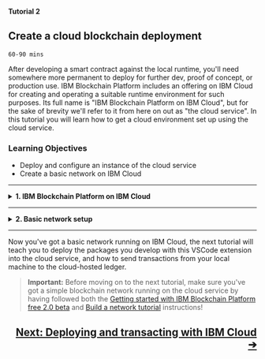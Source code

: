 <!-- # TUTORIAL 2: Create a cloud blockchain deployment -->
**Tutorial 2** 

## **Create a cloud blockchain deployment**
`60-90 mins`

After developing a smart contract against the local runtime, you'll need somewhere more permanent to deploy for further dev, proof of concept, or production use. IBM Blockchain Platform includes an offering on IBM Cloud for creating and operating a suitable runtime environment for such purposes. Its full name is "IBM Blockchain Platform on IBM Cloud", but for the sake of brevity we'll refer to it from here on out as "the cloud service". In this tutorial you will learn how to get a cloud environment set up using the cloud service.

### **Learning Objectives**

* Deploy and configure an instance of the cloud service
* Create a basic network on IBM Cloud

---
<details>
<summary><b>1. IBM Blockchain Platform on IBM Cloud</b></summary>

The cloud service comes with comprehensive documentation and tutorials on IBM Cloud. Here are some good starting points...

* (Optional) Learn about what the cloud service is with this overview: [About IBM Blockchain Platform free 2.0 beta](https://cloud.ibm.com/docs/services/blockchain?topic=blockchain-ibp-console-overview#ibp-console-overview)

* (Required) Get started using the cloud service: [Getting started with IBM Blockchain Platform free 2.0 beta](https://cloud.ibm.com/docs/services/blockchain/howto?topic=blockchain-ibp-v2-deploy-iks#ibp-v2-deploy-iks)

Follow the steps in the "Getting Started" link, and you will have your own instance on the cloud service, with an associated Kubernetes cluster where your created resources will run. Next, it's time to create some resources on IBM Cloud. 

</details>

---

<details>
<summary><b>2. Basic network setup</b></summary>

You should recognise some of the terms you're about to see in the cloud service (like "Organization", "Peer", "Channel" etc.) from the local_fabric runtime provided with this VSCode extension. What you're doing in this step is creating a similar set of resources running on IBM Cloud (via the Kubernetes service) and managed by the cloud service's operational console.

* (Required) Follow this tutorial to set up your cloud runtime: [Build a network tutorial](https://cloud.ibm.com/docs/services/blockchain/howto?topic=blockchain-ibp-console-build-network#ibp-console-build-network)

There's no need to follow the subsequent tutorials in the "sample network tutorial series": this initial configuration is perfectly sufficient for deploying your smart contracts and submitting some transactions.

</details>

---

Now you've got a basic network running on IBM Cloud, the next tutorial will teach you to deploy the packages you develop with this VSCode extension into the cloud service, and how to send transactions from your local machine to the cloud-hosted ledger.

> **Important:** Before moving on to the next tutorial, make sure you've got a simple blockchain network running on the cloud service by having followed both the [Getting started with IBM Blockchain Platform free 2.0 beta](https://cloud.ibm.com/docs/services/blockchain/howto?topic=blockchain-ibp-v2-deploy-iks#ibp-v2-deploy-iks) and [Build a network tutorial](https://cloud.ibm.com/docs/services/blockchain/howto?topic=blockchain-ibp-console-build-network#ibp-console-build-network) instructions!

<a href="./Tutorial-3#top"><h2 align='right'><b>Next: Deploying and transacting with IBM Cloud ➔</b></h2></a>

